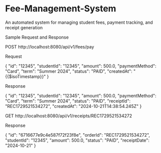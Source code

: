 # Fee-Management-System
An automated system for managing student fees, payment tracking, and receipt generation

Sample Request and Response 

POST http://localhost:8080/api/v1/fees/pay

Request

{
  "id": "12345",
  "studentId": "12345",
  "amount": 500.0,
  "paymentMethod": "Card",
  "term": "Summer 2024",
  "status": "PAID",
  "createdAt": "{{$isoTimestamp}}"
}

Response

{
    "id": "12345",
    "studentId": "12345",
    "amount": 500.0,
    "paymentMethod": "Card",
    "term": "Summer 2024",
    "status": "PAID",
    "receiptId": "REC1729521534272",
    "createdAt": "2024-10-21T14:38:54.245Z"
}


GET http://localhost:8080/api/v1/receipts/REC1729521534272

Response

{
    "id": "6716677e9c4e587f72f23f8e",
    "orderId": "REC1729521534272",
    "studentId": "12345",
    "amount": 500.0,
    "status": "PAID",
    "receiptDate": "2024-10-21"
}

